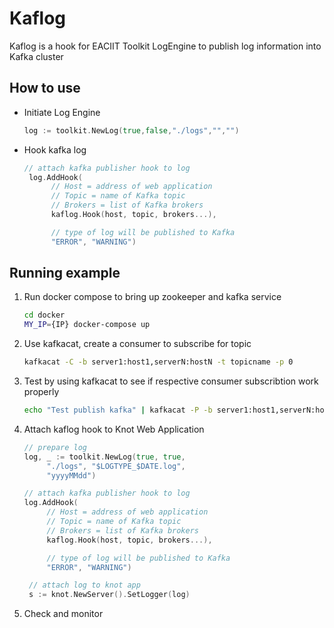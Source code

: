 # Kaflog
Kaflog is a hook for EACIIT Toolkit LogEngine to publish log information into Kafka cluster

## How to use
- Initiate Log Engine
  ```go
  log := toolkit.NewLog(true,false,"./logs","","")
  ```
- Hook kafka log
  ```go
  // attach kafka publisher hook to log
   log.AddHook(
        // Host = address of web application
        // Topic = name of Kafka topic
        // Brokers = list of Kafka brokers
        kaflog.Hook(host, topic, brokers...), 

        // type of log will be published to Kafka
        "ERROR", "WARNING")
  ```
  
## Running example
1. Run docker compose to bring up zookeeper and kafka service
   ```bash
   cd docker
   MY_IP={IP} docker-compose up
   ```
2. Use kafkacat, create a consumer to subscribe for topic
   ```sh
   kafkacat -C -b server1:host1,serverN:hostN -t topicname -p 0
   ```
3. Test by using kafkacat to see if respective consumer subscribtion work properly
   ```sh
   echo "Test publish kafka" | kafkacat -P -b server1:host1,serverN:hostN -t topicname -p 0
   ```
4. Attach kaflog hook to Knot Web Application
   ```go
   // prepare log
   log, _ := toolkit.NewLog(true, true, 
        "./logs", "$LOGTYPE_$DATE.log", 
        "yyyyMMdd")

   // attach kafka publisher hook to log
   log.AddHook(
        // Host = address of web application
        // Topic = name of Kafka topic
        // Brokers = list of Kafka brokers
        kaflog.Hook(host, topic, brokers...), 

        // type of log will be published to Kafka
        "ERROR", "WARNING")

    // attach log to knot app
    s := knot.NewServer().SetLogger(log)
   ```
5. Check and monitor